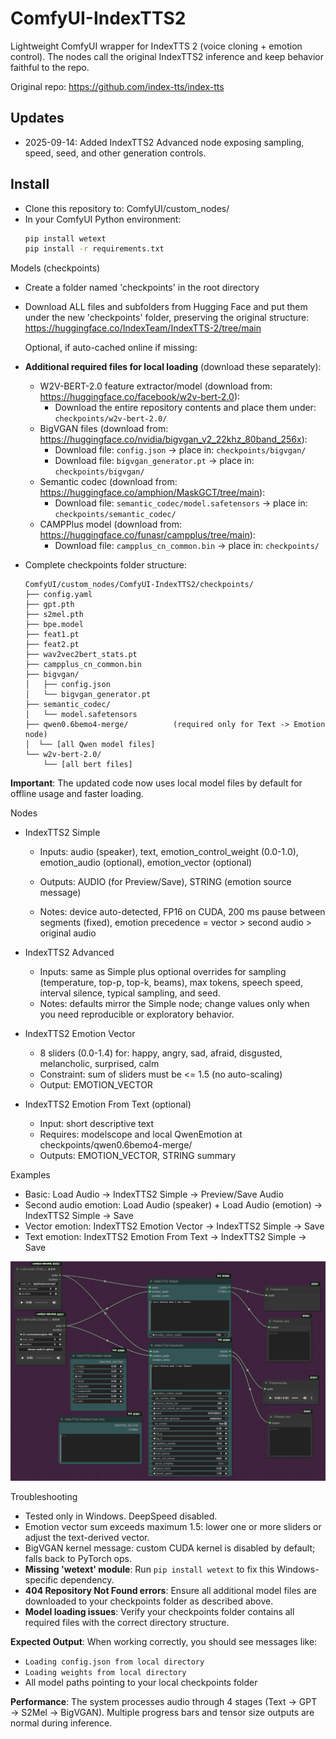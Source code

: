 ComfyUI-IndexTTS2
=================

Lightweight ComfyUI wrapper for IndexTTS 2 (voice cloning + emotion control). The nodes call the original IndexTTS2 inference and keep behavior faithful to the repo.

Original repo: https://github.com/index-tts/index-tts

## Updates
- 2025-09-14: Added IndexTTS2 Advanced node exposing sampling, speed, seed, and other generation controls.

## Install
- Clone this repository to: ComfyUI/custom_nodes/
- In your ComfyUI Python environment: 
  ```bash
  pip install wetext
  pip install -r requirements.txt
  ```

Models (checkpoints)
- Create a folder named 'checkpoints' in the root directory
- Download ALL files and subfolders from Hugging Face and put them under the new 'checkpoints' folder, preserving the original structure:
  https://huggingface.co/IndexTeam/IndexTTS-2/tree/main
  
  Optional, if auto-cached online if missing:

- **Additional required files for local loading** (download these separately):

  - W2V-BERT-2.0 feature extractor/model (download from: https://huggingface.co/facebook/w2v-bert-2.0):
    - Download the entire repository contents and place them under: `checkpoints/w2v-bert-2.0/`
  - BigVGAN files (download from: https://huggingface.co/nvidia/bigvgan_v2_22khz_80band_256x):
    - Download file: `config.json` → place in: `checkpoints/bigvgan/`
    - Download file: `bigvgan_generator.pt` → place in: `checkpoints/bigvgan/`
  - Semantic codec (download from: https://huggingface.co/amphion/MaskGCT/tree/main):
    - Download file: `semantic_codec/model.safetensors` → place in: `checkpoints/semantic_codec/`
  - CAMPPlus model (download from: https://huggingface.co/funasr/campplus/tree/main):
    - Download file: `campplus_cn_common.bin` → place in: `checkpoints/`
- Complete checkpoints folder structure:
  ```
  ComfyUI/custom_nodes/ComfyUI-IndexTTS2/checkpoints/
  ├── config.yaml
  ├── gpt.pth
  ├── s2mel.pth
  ├── bpe.model
  ├── feat1.pt
  ├── feat2.pt
  ├── wav2vec2bert_stats.pt
  ├── campplus_cn_common.bin
  ├── bigvgan/
  │   ├── config.json
  │   └── bigvgan_generator.pt
  ├── semantic_codec/
  │   └── model.safetensors
  ├── qwen0.6bemo4-merge/          (required only for Text -> Emotion node)
  │  └── [all Qwen model files]
  └── w2v-bert-2.0/
      └── [all bert files]
  ```

**Important**: The updated code now uses local model files by default for offline usage and faster loading.

Nodes
- IndexTTS2 Simple
  - Inputs: audio (speaker), text, emotion_control_weight (0.0-1.0), emotion_audio (optional), emotion_vector (optional)
  - Outputs: AUDIO (for Preview/Save), STRING (emotion source message)

  - Notes: device auto-detected, FP16 on CUDA, 200 ms pause between segments (fixed), emotion precedence = vector > second audio > original audio

- IndexTTS2 Advanced
  - Inputs: same as Simple plus optional overrides for sampling (temperature, top-p, top-k, beams), max tokens, speech speed, interval silence, typical sampling, and seed.
  - Notes: defaults mirror the Simple node; change values only when you need reproducible or exploratory behavior.


- IndexTTS2 Emotion Vector
  - 8 sliders (0.0-1.4) for: happy, angry, sad, afraid, disgusted, melancholic, surprised, calm
  - Constraint: sum of sliders must be <= 1.5 (no auto-scaling)
  - Output: EMOTION_VECTOR

- IndexTTS2 Emotion From Text (optional)
  - Input: short descriptive text
  - Requires: modelscope and local QwenEmotion at checkpoints/qwen0.6bemo4-merge/
  - Outputs: EMOTION_VECTOR, STRING summary

Examples
- Basic: Load Audio -> IndexTTS2 Simple -> Preview/Save Audio
- Second audio emotion: Load Audio (speaker) + Load Audio (emotion) -> IndexTTS2 Simple -> Save
- Vector emotion: IndexTTS2 Emotion Vector -> IndexTTS2 Simple -> Save
- Text emotion: IndexTTS2 Emotion From Text -> IndexTTS2 Simple -> Save

![ComfyUI-IndexTTS2 nodes](images/overview.png)

Troubleshooting
- Tested only in Windows. DeepSpeed disabled.
- Emotion vector sum exceeds maximum 1.5: lower one or more sliders or adjust the text-derived vector.
- BigVGAN kernel message: custom CUDA kernel is disabled by default; falls back to PyTorch ops.
- **Missing 'wetext' module**: Run `pip install wetext` to fix this Windows-specific dependency.
- **404 Repository Not Found errors**: Ensure all additional model files are downloaded to your checkpoints folder as described above.
- **Model loading issues**: Verify your checkpoints folder contains all required files with the correct directory structure.

**Expected Output**: When working correctly, you should see messages like:
- `Loading config.json from local directory`
- `Loading weights from local directory`
- All model paths pointing to your local checkpoints folder

**Performance**: The system processes audio through 4 stages (Text → GPT → S2Mel → BigVGAN). Multiple progress bars and tensor size outputs are normal during inference.
